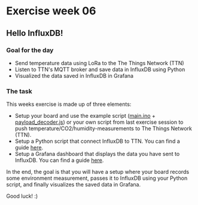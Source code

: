 # Exercise week 06
## Hello InfluxDB!

### Goal for the day

  * Send temperature data using LoRa to the The Things Network (TTN)
  * Listen to TTN's MQTT broker and save data in InfluxDB using Python
  * Visualized the data saved in InfluxDB in Grafana

### The task

This weeks exercise is made up of three elements:

- Setup your board and use the example script ([main.ino](https://github.com/ITU-DASYALab/IoT_course/blob/main/guides/ttn_code_examples/main.ino) + [payload_decoder.js](https://github.com/ITU-DASYALab/IoT_course/blob/main/guides/ttn_code_examples/payload_decoder.js)) or your own script from last exercise session to push temperature/CO2/humidity-measurements to The Things Network (TTN).
- Setup a Python script that connect InfluxDB to TTN. You can find a guide [here](https://github.com/ITU-DASYALab/IoT_course/blob/main/guides/connect-ttn-influxdb-python.md).
- Setup a Grafana dashboard that displays the data you have sent to InfluxDB. You can find a guide [here](https://github.itu.dk/khjo/IoT2023-TestBedResources/blob/main/Using%20Grafana.md).

In the end, the goal is that you will have a setup where your board records some environment measurement, passes it to InfluxDB using your Python script, and finally visualizes the saved data in Grafana.

Good luck! :)